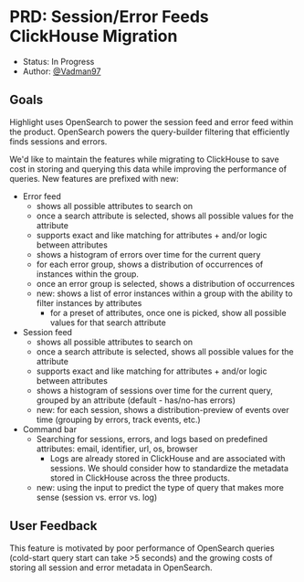 # PRD: Session/Error Feeds ClickHouse Migration

* Status: In Progress
* Author: [@Vadman97](https://github.com/Vadman97)

## Goals

Highlight uses OpenSearch to power the session feed and error feed within the product. OpenSearch
powers the query-builder filtering that efficiently finds sessions and errors.

We'd like to maintain the features while migrating to ClickHouse to save cost in storing and querying
this data while improving the performance of queries. New features are prefixed with new:

- Error feed
  - shows all possible attributes to search on
  - once a search attribute is selected, shows all possible values for the attribute
  - supports exact and like matching for attributes + and/or logic between attributes
  - shows a histogram of errors over time for the current query
  - for each error group, shows a distribution of occurrences of instances within the group.
  - once an error group is selected, shows a distribution of occurrences
  - new: shows a list of error instances within a group with the ability to filter instances by attributes
    - for a preset of attributes, once one is picked, show all possible values for that search attribute
- Session feed
  - shows all possible attributes to search on
  - once a search attribute is selected, shows all possible values for the attribute
  - supports exact and like matching for attributes + and/or logic between attributes
  - shows a histogram of sessions over time for the current query, grouped by an attribute (default - has/no-has errors)
  - new: for each session, shows a distribution-preview of events over time (grouping by errors, track events, etc.)
- Command bar
  - Searching for sessions, errors, and logs based on predefined attributes: email, identifier, url, os, browser
    - Logs are already stored in ClickHouse and are associated with sessions. We should consider how to standardize the metadata stored in ClickHouse across the three products.
  - new: using the input to predict the type of query that makes more sense (session vs. error vs. log)

## User Feedback

This feature is motivated by poor performance of OpenSearch queries (cold-start query start can take >5 seconds)
and the growing costs of storing all session and error metadata in OpenSearch.
